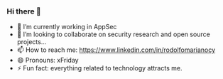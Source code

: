 ### Hi there 👋

- 🔭 I’m currently working in AppSec
- 👯 I’m looking to collaborate on security research and open source projects...
- 📫 How to reach me: https://www.linkedin.com/in/rodolfomarianocy
- 😄 Pronouns: xFriday
- ⚡ Fun fact: everything related to technology attracts me.
